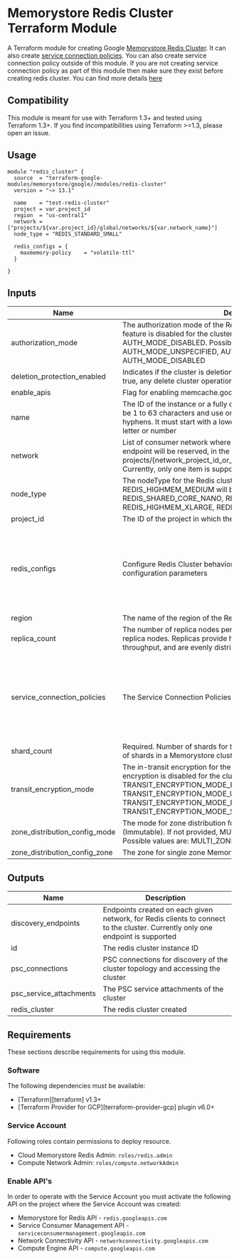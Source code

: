 # Memorystore Redis Cluster Terraform Module

A Terraform module for creating Google [Memorystore Redis Cluster](https://cloud.google.com/memorystore/docs/cluster/memorystore-for-redis-cluster-overview). It can also create [service connection policies](https://cloud.google.com/vpc/docs/about-service-connection-policies). You can also create service connection policy outside of this module. If you are not creating service connection policy as part of this module then make sure they exist before creating redis cluster. You can find more details [here](https://cloud.google.com/memorystore/docs/cluster/networking)

## Compatibility
This module is meant for use with Terraform 1.3+ and tested using Terraform 1.3+. If you find incompatibilities using Terraform >=1.3, please open an issue.

## Usage

```
module "redis_cluster" {
  source  = "terraform-google-modules/memorystore/google//modules/redis-cluster"
  version = "~> 13.1"

  name    = "test-redis-cluster"
  project = var.project_id
  region  = "us-central1"
  network = ["projects/${var.project_id}/global/networks/${var.network_name}"]
  node_type = "REDIS_STANDARD_SMALL"

  redis_configs = {
    maxmemory-policy	= "volatile-ttl"
  }

}
```

<!-- BEGINNING OF PRE-COMMIT-TERRAFORM DOCS HOOK -->
## Inputs

| Name | Description | Type | Default | Required |
|------|-------------|------|---------|:--------:|
| authorization\_mode | The authorization mode of the Redis cluster. If not provided, auth feature is disabled for the cluster. Default value is AUTH\_MODE\_DISABLED. Possible values are: AUTH\_MODE\_UNSPECIFIED, AUTH\_MODE\_IAM\_AUTH, AUTH\_MODE\_DISABLED | `string` | `"AUTH_MODE_DISABLED"` | no |
| deletion\_protection\_enabled | Indicates if the cluster is deletion protected or not. If the value if set to true, any delete cluster operation will fail. Default value is true | `bool` | `true` | no |
| enable\_apis | Flag for enabling memcache.googleapis.com in your project | `bool` | `true` | no |
| name | The ID of the instance or a fully qualified identifier for the instance. must be 1 to 63 characters and use only lowercase letters, numbers, or hyphens. It must start with a lowercase letter and end with a lowercase letter or number | `string` | n/a | yes |
| network | List of consumer network where the network address of the discovery endpoint will be reserved, in the form of projects/{network\_project\_id\_or\_number}/global/networks/{network\_id}. Currently, only one item is supported | `list(string)` | n/a | yes |
| node\_type | The nodeType for the Redis cluster. If not provided, REDIS\_HIGHMEM\_MEDIUM will be used as default Possible values are: REDIS\_SHARED\_CORE\_NANO, REDIS\_HIGHMEM\_MEDIUM, REDIS\_HIGHMEM\_XLARGE, REDIS\_STANDARD\_SMALL. | `string` | `null` | no |
| project\_id | The ID of the project in which the resource belongs to. | `string` | n/a | yes |
| redis\_configs | Configure Redis Cluster behavior using a subset of native Redis configuration parameters | <pre>object({<br>    maxmemory-clients       = optional(string)<br>    maxmemory               = optional(string)<br>    maxmemory-policy        = optional(string)<br>    notify-keyspace-events  = optional(string)<br>    slowlog-log-slower-than = optional(number)<br>    maxclients              = optional(number)<br>  })</pre> | `null` | no |
| region | The name of the region of the Redis cluster | `string` | n/a | yes |
| replica\_count | The number of replica nodes per shard. Each shard can have 0, 1, or 2 replica nodes. Replicas provide high availability and additional read throughput, and are evenly distributed across zones | `number` | `0` | no |
| service\_connection\_policies | The Service Connection Policies to create | <pre>map(object({<br>    description     = optional(string)<br>    network_name    = string<br>    network_project = string<br>    subnet_names    = list(string)<br>    limit           = optional(number)<br>    labels          = optional(map(string), {})<br>  }))</pre> | `{}` | no |
| shard\_count | Required. Number of shards for the Redis cluster. The minimum number of shards in a Memorystore cluster is 3 shards | `number` | `3` | no |
| transit\_encryption\_mode | The in-transit encryption for the Redis cluster. If not provided, encryption is disabled for the cluster. Default value is TRANSIT\_ENCRYPTION\_MODE\_DISABLED. Possible values are: TRANSIT\_ENCRYPTION\_MODE\_UNSPECIFIED, TRANSIT\_ENCRYPTION\_MODE\_DISABLED, TRANSIT\_ENCRYPTION\_MODE\_SERVER\_AUTHENTICATION | `string` | `"TRANSIT_ENCRYPTION_MODE_DISABLED"` | no |
| zone\_distribution\_config\_mode | The mode for zone distribution for Memorystore Redis cluster (Immutable). If not provided, MULTI\_ZONE will be used as default value. Possible values are: MULTI\_ZONE, SINGLE\_ZONE | `string` | `"MULTI_ZONE"` | no |
| zone\_distribution\_config\_zone | The zone for single zone Memorystore Redis cluster (Immutable) | `string` | `null` | no |

## Outputs

| Name | Description |
|------|-------------|
| discovery\_endpoints | Endpoints created on each given network, for Redis clients to connect to the cluster. Currently only one endpoint is supported |
| id | The redis cluster instance ID |
| psc\_connections | PSC connections for discovery of the cluster topology and accessing the cluster |
| psc\_service\_attachments | The PSC service attachments of the cluster |
| redis\_cluster | The redis cluster created |

<!-- END OF PRE-COMMIT-TERRAFORM DOCS HOOK -->

## Requirements

These sections describe requirements for using this module.

### Software

The following dependencies must be available:

- [Terraform][terraform] v1.3+
- [Terraform Provider for GCP][terraform-provider-gcp] plugin v6.0+

### Service Account

Following roles contain permissions to deploy resource.

- Cloud Memorystore Redis Admin: `roles/redis.admin`
- Compute Network Admin: `roles/compute.networkAdmin`

### Enable API's
In order to operate with the Service Account you must activate the following API on the project where the Service Account was created:

- Memorystore for Redis API - `redis.googleapis.com`
- Service Consumer Management API - `serviceconsumermanagement.googleapis.com`
- Network Connectivity API - `networkconnectivity.googleapis.com`
- Compute Engine API - `compute.googleapis.com`

